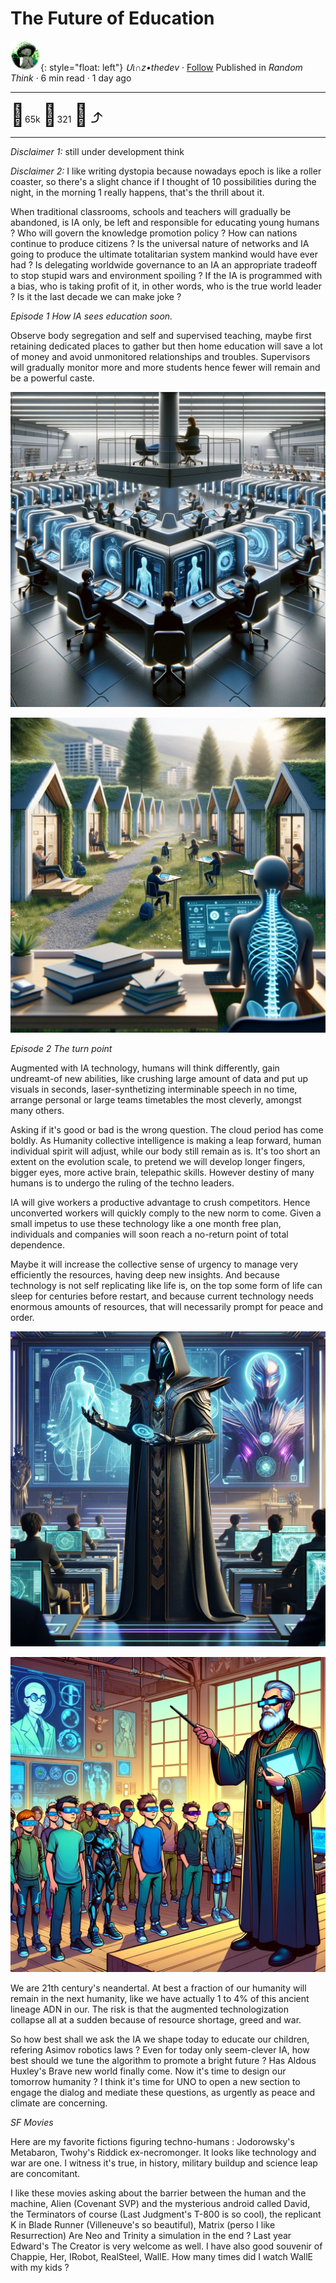 # The Future of Education

![logo](../pix/viiinzzz48.png){: style="float: left"}
*Մι∩z•thedev* · [Follow](mailto:vinz.thedev@gmail.com)
Published in *Random Think* · 6 min read · 1 day ago
___
<span style="font-size:2.5em">👏</span>65k <span style="font-size:2.5em">💬</span>321 <span style="font-size:2.5em">🔖</span> <span style="font-size:2.5em">⤴️</span>
___

_Disclaimer 1:_
still under development think

_Disclaimer 2:_
I like writing dystopia because nowadays epoch is like a roller coaster, so there's a slight chance if I thought of 10 possibilities during the night, in the morning 1 really happens, that's the thrill about it.

When traditional classrooms, schools and teachers will gradually be abandoned, is IA only, be left and responsible for educating young humans ? Who will govern the knowledge promotion policy ? How can nations continue to produce citizens ? Is the universal nature of networks and IA going to produce the ultimate totalitarian system mankind would have ever had ? Is delegating worldwide governance to an IA an appropriate tradeoff to stop stupid wars and environment spoiling ? If the IA is programmed with a bias, who is taking profit of it, in other words, who is the true world leader ? Is it the last decade we can make joke ?

_Episode 1_
*How IA sees education soon.*

Observe body segregation and self and supervised teaching, maybe first retaining dedicated places to gather but then home education will save a lot of money and avoid unmonitored relationships and troubles. Supervisors will gradually monitor more and more students hence fewer will remain and be a powerful caste. 

![](../pix/student-battery.jpg)

![](../pix/no-school.jpg)

_Episode 2_
*The turn point*

Augmented with IA technology, humans will think differently, gain undreamt-of new abilities, like crushing large amount of data and put up visuals in seconds, laser-synthetizing interminable speech in no time, arrange personal or large teams timetables the most cleverly, amongst many others. 

Asking if it's good or bad is the wrong question. The cloud period has come boldly. As Humanity collective intelligence is making a leap forward, human individual spirit will adjust, while our body still remain as is. It's too short an extent on the evolution scale, to pretend we will develop longer fingers, bigger eyes, more active brain, telepathic skills.
However destiny of many humans is to undergo the ruling of the techno leaders.

IA will give workers a productive advantage to crush competitors. Hence unconverted workers will quickly comply to the new norm to come. Given a small impetus to use these technology like a one month free plan, individuals and companies will soon reach a no-return point of total dependence.

Maybe it will increase the collective sense of urgency to manage very efficiently the resources, having deep new insights. And because technology is not self replicating like life is, on the top some form of life can sleep for centuries before restart, and because current technology needs enormous amounts of resources, that will necessarily prompt for peace and order.


![](../pix/gpt-metabaron-teacher.webp)


![](../pix/gpt-technoclass.webp)

We are 21th century's neandertal. At best a fraction of our humanity will remain in the next humanity, like we have actually 1 to 4% of this ancient lineage ADN in our.
The risk is that the augmented technologization collapse all at a sudden because of resource shortage, greed and war.

So how best shall we ask the IA we shape today to educate our children, refering Asimov robotics laws ? Even for today only seem-clever IA, how best should we tune the algorithm to promote a bright future ? Has Aldous Huxley's Brave new world finally come. Now it's time to design our tomorrow humanity ? I think it's time for UNO to open a new section to engage the dialog and mediate these questions, as urgently as peace and climate are concerning.


_SF Movies_

Here are my favorite fictions figuring techno-humans : Jodorowsky's Metabaron, Twohy's Riddick ex-necromonger. It looks like technology and war are one. I witness it's true, in history, military buildup and science leap are concomitant.

I like these movies asking about the barrier between the human and the machine, Alien (Covenant SVP) and the mysterious android called David, the Terminators of course (Last Judgment's T-800 is so cool), the replicant K in Blade Runner (Villeneuve's so beautiful), Matrix (perso I like Resurrection) Are Neo and Trinity a simulation in the end ? Last year Edward's The Creator is very welcome as well. I have also good souvenir of Chappie, Her,  IRobot, RealSteel, WallE. How many times did I watch WallE with my kids ?